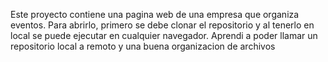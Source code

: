 Este proyecto contiene una pagina web de una empresa que organiza eventos.
Para abrirlo, primero se debe clonar el repositorio y al tenerlo en local se puede ejecutar en cualquier navegador.
Aprendi a poder llamar un repositorio local a remoto y una buena organizacion de archivos
